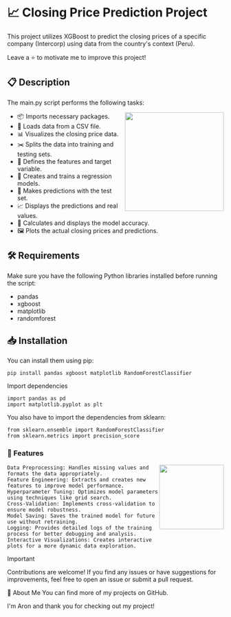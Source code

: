 # 📈 Closing Price Prediction Project
This project utilizes XGBoost to predict the closing prices of a specific company (Intercorp) using data from the country's context (Peru).

Leave a ⭐ to motivate me to improve this project!

## 📋 Description
The main.py script performs the following tasks:

<img align="right" src="https://i.giphy.com/gutZ5Pm6Xl62eIf5RZ.webp" height="230">

- 📦 Imports necessary packages.
- 📄 Loads data from a CSV file.
- 📊 Visualizes the closing price data.
- ✂️ Splits the data into training and testing sets.
- 🎯 Defines the features and target variable.
- 🤖 Creates and trains a regression models.
- 🔮 Makes predictions with the test set.
- 📈 Displays the predictions and real values.
- 🧮 Calculates and displays the model accuracy.
- 🖼️ Plots the actual closing prices and predictions.

## 🛠️ Requirements
Make sure you have the following Python libraries installed before running the script:

- pandas
- xgboost
- matplotlib
- randomforest
  
## 📥 Installation
You can install them using pip:

```
pip install pandas xgboost matplotlib RandomForestClassifier
```

Import dependencies
```
import pandas as pd
import matplotlib.pyplot as plt
```

You also have to import the dependencies from sklearn:

```
from sklearn.ensemble import RandomForestClassifier
from sklearn.metrics import precision_score
```

### 🌟 Features

<img align="right" src="https://i.giphy.com/gutZ5Pm6Xl62eIf5RZ.webp" height="150">

```
Data Preprocessing: Handles missing values and formats the data appropriately.
Feature Engineering: Extracts and creates new features to improve model performance.
Hyperparameter Tuning: Optimizes model parameters using techniques like grid search.
Cross-Validation: Implements cross-validation to ensure model robustness.
Model Saving: Saves the trained model for future use without retraining.
Logging: Provides detailed logs of the training process for better debugging and analysis.
Interactive Visualizations: Creates interactive plots for a more dynamic data exploration.
```

>[!IMPORTANT]
>Contributions are welcome! If you find any issues or have suggestions for improvements, feel free to open an issue or submit a pull request.

👤 About Me
You can find more of my projects on GitHub.

I'm Aron and thank you for checking out my project!
